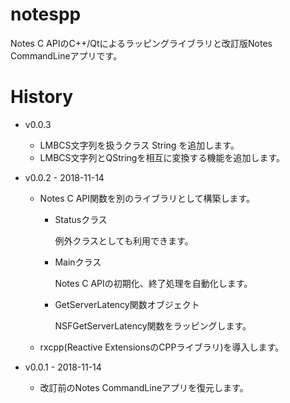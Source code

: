 # notespp
Notes C APIのC++/Qtによるラッピングライブラリと改訂版Notes CommandLineアプリです。

# History

* v0.0.3

  * LMBCS文字列を扱うクラス String を追加します。
  * LMBCS文字列とQStringを相互に変換する機能を追加します。


* v0.0.2 - 2018-11-14

  * Notes C API関数を別のライブラリとして構築します。
    * Statusクラス

      例外クラスとしても利用できます。

    * Mainクラス

      Notes C APIの初期化、終了処理を自動化します。

    * GetServerLatency関数オブジェクト

      NSFGetServerLatency関数をラッピングします。

  * rxcpp(Reactive ExtensionsのCPPライブラリ)を導入します。


* v0.0.1 - 2018-11-14

  * 改訂前のNotes CommandLineアプリを復元します。
